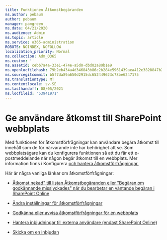 ```yaml
---
title: Funktionen Åtkomstbegäranden
ms.author: pebaum
author: pebaum
manager: pamgreen
ms.date: 04/21/2020
ms.audience: Admin
ms.topic: article
ms.service: o365-administration
ROBOTS: NOINDEX, NOFOLLOW
localization_priority: Normal
ms.collection: Adm_O365
ms.custom: ''
ms.assetid: cebb7a4a-33e1-474e-a5d0-dbd02a80b1e9
ms.openlocfilehash: 79b2eb434a4d346843b86c2b284e5961439aea412e3828847b28927a08f17a70
ms.sourcegitcommit: b5f7da89a650d2915dc652449623c78be6247175
ms.translationtype: MT
ms.contentlocale: sv-SE
ms.lasthandoff: 08/05/2021
ms.locfileid: "53941971"
---
```

# <a name="give-users-access-to-sharepoint-site"></a>Ge användare åtkomst till SharePoint webbplats

Med funktionen för åtkomstförfrågningar kan användare begära åtkomst till innehåll som de för närvarande inte har behörighet att se. Som webbplatsägare kan du konfigurera funktionen så att du får ett e-postmeddelande när någon begär åtkomst till en webbplats. Mer information finns i Konfigurera [och hantera åtkomstförfrågningar.](https://support.office.com/article/set-up-and-manage-access-requests-94b26e0b-2822-49d4-929a-8455698654b3)

Här är några vanliga länkar om åtkomstförfrågningar:

- [Åtkomst nekad" till listan Åtkomstbegäranden eller "Begäran om godkännande misslyckades" när du bearbetar en väntande begäran i SharePoint Online](https://docs.microsoft.com/sharepoint/support/sharing-and-permissions/request-approval-failed)

- [Ändra inställningar för åtkomstförfrågningar](https://support.office.com/article/set-up-and-manage-access-requests-94b26e0b-2822-49d4-929a-8455698654b3#bk_enableallow)

- [Godkänna eller avvisa åtkomstförfrågningar för en webbplats](https://support.office.com/article/set-up-and-manage-access-requests-94b26e0b-2822-49d4-929a-8455698654b3#__toc374462558)

- [Hantera inbjudningar till externa användare (endast SharePoint Online)](https://support.office.com/article/set-up-and-manage-access-requests-94b26e0b-2822-49d4-929a-8455698654b3#__toc334189260)

- [Skicka om en inbjudan](https://support.office.com/article/set-up-and-manage-access-requests-94b26e0b-2822-49d4-929a-8455698654b3#__toc374462560)



